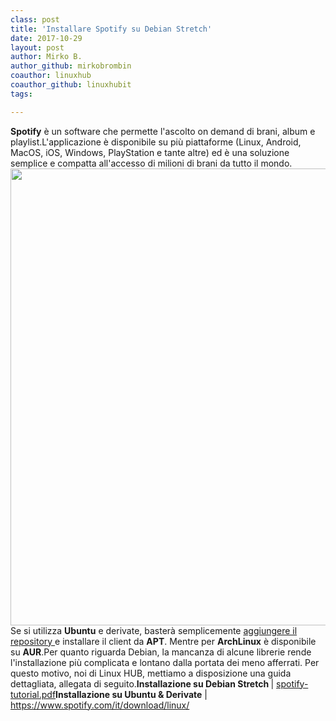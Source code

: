 ```yaml
---
class: post
title: 'Installare Spotify su Debian Stretch'
date: 2017-10-29
layout: post
author: Mirko B.
author_github: mirkobrombin
coauthor: linuxhub
coauthor_github: linuxhubit
tags:

---
```

<strong>Spotify</strong> è un software che permette l'ascolto on demand di brani, album e playlist.L'applicazione è disponibile su più piattaforme (Linux, Android, MacOS, iOS, Windows, PlayStation e tante altre) ed è una soluzione semplice e compatta all'accesso di milioni di brani da tutto il mondo.<img class="aligncenter size-full wp-image-2849 size-full wp-image-205" src="https://linuxhub.it/wordpress/wp-content/uploads/2017/10/spotify-linux-paint-it-black.png" alt="" width="1200" height="731" />Se si utilizza <strong>Ubuntu</strong> e derivate, basterà semplicemente <a href="https://www.spotify.com/it/download/linux/">aggiungere il repository </a>e installare il client da <strong>APT</strong>. Mentre per <strong>ArchLinux</strong> è disponibile su <strong>AUR</strong>.Per quanto riguarda Debian, la mancanza di alcune librerie rende l'installazione più complicata e lontano dalla portata dei meno afferrati. Per questo motivo, noi di Linux HUB, mettiamo a disposizione una guida dettagliata, allegata di seguito.<strong>Installazione su Debian Stretch </strong>| <a href="https://linuxhub.it/wordpress/wp-content/uploads/2017/10/spotify-tutorial-1.pdf">spotify-tutorial.pdf</a><strong>Installazione su Ubuntu &amp; Derivate</strong> | <a href="https://www.spotify.com/it/download/linux/">https://www.spotify.com/it/download/linux/</a>